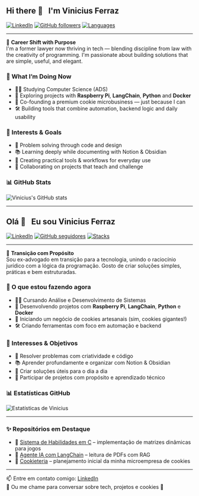 ## Hi there 👋 &nbsp; I'm Vinicius Ferraz

[![LinkedIn](https://img.shields.io/badge/-LinkedIn-blue?logo=linkedin&logoColor=white&style=flat-square)]([https://www.linkedin.com/in/ferrazvinicius/](https://www.linkedin.com/in/vinicius-ferraz-543613374/))
[![GitHub followers](https://img.shields.io/github/followers/FerrazVinicius96?label=Seguidores&style=flat-square)](https://github.com/FerrazVinicius96?tab=followers)
[![Languages](https://img.shields.io/badge/code-Python%20|%20C%20|%20Docker-informational?style=flat-square&logo=code)](#)

---

🎯 **Career Shift with Purpose**  
I'm a former lawyer now thriving in tech — blending discipline from law with the creativity of programming. I'm passionate about building solutions that are simple, useful, and elegant.

### 🚀 What I’m Doing Now
- 👨‍🎓 Studying Computer Science (ADS)
- 🧠 Exploring projects with **Raspberry Pi**, **LangChain**, **Python** and **Docker**
- 🍪 Co-founding a premium cookie microbusiness — just because I can
- 🛠️ Building tools that combine automation, backend logic and daily usability

### 🧭 Interests & Goals
- 🧩 Problem solving through code and design
- 📚 Learning deeply while documenting with Notion & Obsidian
- 🔗 Creating practical tools & workflows for everyday use
- 🤝 Collaborating on projects that teach and challenge

### 📊 GitHub Stats
![Vinicius's GitHub stats](https://github-readme-stats.vercel.app/api?username=FerrazVinicius96&show_icons=true&theme=default&hide_title=true)

---

## Olá 👋 &nbsp; Eu sou Vinicius Ferraz

[![LinkedIn](https://img.shields.io/badge/-LinkedIn-blue?logo=linkedin&logoColor=white&style=flat-square)](https://www.linkedin.com/in/ferrazvinicius/)
[![GitHub seguidores](https://img.shields.io/github/followers/FerrazVinicius96?label=Seguidores&style=flat-square)](https://github.com/FerrazVinicius96?tab=followers)
[![Stacks](https://img.shields.io/badge/stacks-Python%2C%20C%2C%20Docker-informational?style=flat-square)](#)

---

🎯 **Transição com Propósito**  
Sou ex-advogado em transição para a tecnologia, unindo o raciocínio jurídico com a lógica da programação. Gosto de criar soluções simples, práticas e bem estruturadas.

### 🚀 O que estou fazendo agora
- 👨‍🎓 Cursando Análise e Desenvolvimento de Sistemas
- 🧠 Desenvolvendo projetos com **Raspberry Pi**, **LangChain**, **Python** e **Docker**
- 🍪 Iniciando um negócio de cookies artesanais (sim, cookies gigantes!)
- 🛠️ Criando ferramentas com foco em automação e backend

### 🧭 Interesses & Objetivos
- 🧩 Resolver problemas com criatividade e código
- 📚 Aprender profundamente e organizar com Notion & Obsidian
- 🔗 Criar soluções úteis para o dia a dia
- 🤝 Participar de projetos com propósito e aprendizado técnico

### 📊 Estatísticas GitHub
![Estatísticas de Vinicius](https://github-readme-stats.vercel.app/api?username=FerrazVinicius96&show_icons=true&theme=default&hide_title=true)

---

### ✨ Repositórios em Destaque

- 🔧 [Sistema de Habilidades em C](https://github.com/FerrazVinicius96/sistema-de-habilidades-em-c) – implementação de matrizes dinâmicas para jogos
- 🤖 [Agente IA com LangChain](https://github.com/FerrazVinicius96/agente-ia-langchain) – leitura de PDFs com RAG
- 🍪 [Cookieteria](https://github.com/FerrazVinicius96/cookieteria) – planejamento inicial da minha microempresa de cookies

---

📫 Entre em contato comigo: [LinkedIn](https://www.linkedin.com/in/ferrazvinicius/)  
💭 Ou me chame para conversar sobre tech, projetos e cookies 🍪
